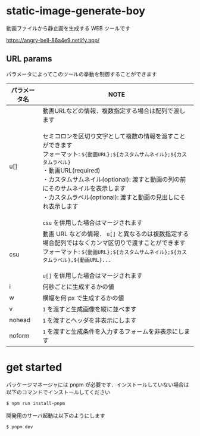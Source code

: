 # static-image-generate-boy

動画ファイルから静止画を生成する WEB ツールです

https://angry-bell-86a4e9.netlify.app/

## URL params

パラメータによってこのツールの挙動を制御することができます

|  パラメータ名  |  NOTE  |
| ---- | ---- |
| u[] | 動画URLなどの情報．複数指定する場合は配列で渡します<br /><br />セミコロンを区切り文字として複数の情報を渡すことができます<br />フォーマット: `${動画URL};${カスタムサムネイル};${カスタムラベル}`  <br />・動画URL(required)<br />・カスタムサムネイル(optional): 渡すと動画の列の前にそのサムネイルを表示します<br />・カスタムラベル(optional): 渡すと動画の見出しにそれ表示します <br/><br/>`csu` を併用した場合はマージされます  |
| csu | 動画 URL などの情報． `u[]` と異なるのは複数指定する場合配列ではなくカンマ区切りで渡すことができます<br />フォーマット: `${動画URL};${カスタムサムネイル};${カスタムラベル},${動画URL}...` <br /><br />`u[]` を併用した場合はマージされます  |
| i | 何秒ごとに生成するかの値 |
| w | 横幅を何 px で生成するかの値 |
| v | `1` を渡すと生成画像を縦に並べます |
| nohead | `1` を渡すとヘッダを非表示にします |
| noform | `1` を渡すと生成条件を入力するフォームを非表示にします |

# get started

パッケージマネージャには pnpm が必要です．インストールしていない場合は以下のコマンドでインストールしてください

```bash
$ npm run install-pnpm
```

開発用のサーバ起動は以下のようにします

```bash
$ pnpm dev
```
